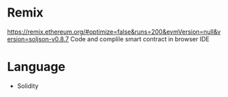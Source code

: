 # Remix

https://remix.ethereum.org/#optimize=false&runs=200&evmVersion=null&version=soljson-v0.8.7
Code and complile smart contract in browser IDE

# Language

- Solidity